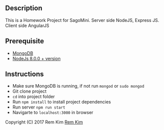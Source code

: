 ## Description
This is a Homework Project for SagoMini. Server side NodeJS, Express JS. Client side AngularJS


## Prerequisite
- [MongoDB](https://docs.mongodb.com/manual/administration/install-community/)
- [NodeJs 8.0.0 + version](https://nodejs.org/en/download/)


## Instructions
- Make sure MongoDB is running, if not run `mongod` or `sudo mongod` 
- Git clone project 
- `cd` into project folder
- Run `npm install` to install project dependencies 
- Run server `npm run start`
- Navigarte to `localhost:3000` in browser



Copyright (C) 2017 Rem Kim
[Rem Kim](https://github.com/rem4ik4ever)